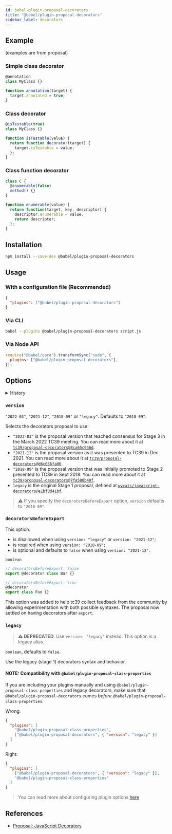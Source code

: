 ```yaml
---
id: babel-plugin-proposal-decorators
title: "@babel/plugin-proposal-decorators"
sidebar_label: decorators
---
```


## Example

(examples are from proposal)

### Simple class decorator

```js
@annotation
class MyClass {}

function annotation(target) {
  target.annotated = true;
}
```

### Class decorator

```js
@isTestable(true)
class MyClass {}

function isTestable(value) {
  return function decorator(target) {
    target.isTestable = value;
  };
}
```

### Class function decorator

```js
class C {
  @enumerable(false)
  method() {}
}

function enumerable(value) {
  return function(target, key, descriptor) {
    descriptor.enumerable = value;
    return descriptor;
  };
}
```

## Installation

```sh
npm install --save-dev @babel/plugin-proposal-decorators
```

## Usage

### With a configuration file (Recommended)

```json
{
  "plugins": ["@babel/plugin-proposal-decorators"]
}
```

### Via CLI

```sh
babel --plugins @babel/plugin-proposal-decorators script.js
```

### Via Node API

```javascript
require("@babel/core").transformSync("code", {
  plugins: ["@babel/plugin-proposal-decorators"],
});
```

## Options

<details>
  <summary>History</summary>

| Version | Changes |
| --- | --- |
| `v7.19.0` | Added support for `version: "2022-03"` |
| `v7.17.0` | Added the `version` option with support for `"2021-12"`, `"2018-09"` and `"legacy"` |
</details>

### `version`

`"2022-03"`, `"2021-12"`, `"2018-09"` or `"legacy"`. Defaults to `"2018-09"`.

Selects the decorators proposal to use:
- `"2022-03"` is the proposal version that reached consensus for Stage 3 in the March 2022 TC39 meeting. You can read more about it at [`tc39/proposal-decorators@8ca65c046d`](https://github.com/tc39/proposal-decorators/tree/8ca65c046dd5e9aa3846a1fe5df343a6f7efd9f8).
- `"2021-12"` is the proposal version as it was presented to TC39 in Dec 2021. You can read more about it at [`tc39/proposal-decorators@d6c056fa06`](https://github.com/tc39/proposal-decorators/tree/d6c056fa061646178c34f361bad33d583316dc85).
- `"2018-09"` is the proposal version that was initially promoted to Stage 2 presented to TC39 in Sept 2018.  You can read more about it at [`tc39/proposal-decorators@7fa580b40f`](https://github.com/tc39/proposal-decorators/tree/7fa580b40f2c19c561511ea2c978e307ae689a1b).
- `legacy` is the original Stage 1 proposal, defined at [`wycats/javascript-decorators@e1bf8d41bf`](https://github.com/wycats/javascript-decorators/blob/e1bf8d41bfa2591d949dd3bbf013514c8904b913/README.md).

> ⚠️ If you specify the `decoratorsBeforeExport` option, `version` defaults to `"2018-09"`.

### `decoratorsBeforeExport`

This option:
- is disallowed when using `version: "legacy"` or `version: "2021-12"`;
- is required when using `version: "2018-09"`;
- is optional and defaults to `false` when using `version: "2021-12"`.

`boolean`

```js
// decoratorsBeforeExport: false
export @decorator class Bar {}

// decoratorsBeforeExport: true
@decorator
export class Foo {}
```

This option was added to help tc39 collect feedback from the community by allowing experimentation with both possible syntaxes. The proposal now settled on having decorators after `export`.

### `legacy`

> **⚠️ DEPRECATED**: Use `version: "legacy"` instead. This option is a legacy alias.

`boolean`, defaults to `false`.

Use the legacy (stage 1) decorators syntax and behavior.

#### NOTE: Compatibility with `@babel/plugin-proposal-class-properties`

If you are including your plugins manually and using `@babel/plugin-proposal-class-properties` and legacy decorators, make sure that `@babel/plugin-proposal-decorators` comes _before_ `@babel/plugin-proposal-class-properties`.

Wrong:

```json
{
  "plugins": [
    "@babel/plugin-proposal-class-properties",
    ["@babel/plugin-proposal-decorators", { "version": "legacy" }]
  ]
}
```

Right:

```json
{
  "plugins": [
    ["@babel/plugin-proposal-decorators", { "version": "legacy" }],
    "@babel/plugin-proposal-class-properties"
  ]
}
```

> You can read more about configuring plugin options [here](https://babeljs.io/docs/en/plugins#plugin-options)

## References

- [Proposal: JavaScript Decorators](https://github.com/wycats/javascript-decorators/blob/master/README.md)
